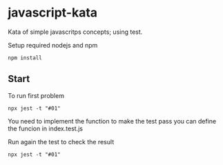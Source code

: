 # javascript-kata
Kata of simple javascritps concepts; using test.

Setup
required nodejs and npm

```
npm install
```

## Start
To run first problem

```
npx jest -t "#01"
```
You need to implement the function to make the test pass you can define the funcion in index.test.js

Run again the test to check the result
```
npx jest -t "#01"
```
